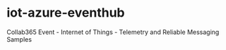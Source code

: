 # iot-azure-eventhub
Collab365 Event - Internet of Things - Telemetry and Reliable Messaging Samples 
